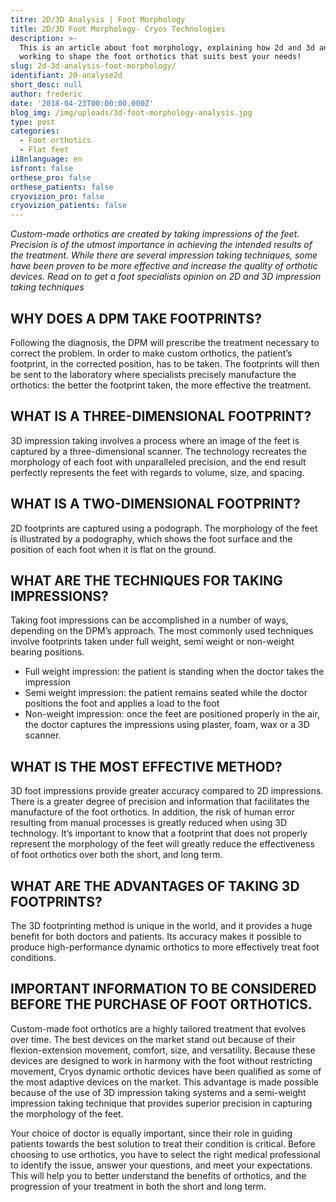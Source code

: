 ```yaml
---
titre: 2D/3D Analysis | Foot Morphology
title: 2D/3D Foot Morphology- Cryos Technologies
description: >-
  This is an article about foot morphology, explaining how 2d and 3d analysis is
  working to shape the foot orthotics that suits best your needs! 
slug: 2d-3d-analysis-foot-morphology/
identifiant: 20-analyse2d
short_desc: null
author: frederic
date: '2018-04-23T00:00:00.000Z'
blog_img: /img/uploads/3d-foot-morphology-analysis.jpg
type: post
categories:
  - Foot orthotics
  - Flat feet
i18nlanguage: en
isfront: false
orthese_pro: false
orthese_patients: false
cryovizion_pro: false
cryovizion_patients: false
---
```

*Custom-made orthotics are created by taking impressions of the feet. Precision is of the utmost importance in achieving the intended results of the treatment. While there are several impression taking techniques, some have been proven to be more effective and increase the quality of orthotic devices. Read on to get a foot specialists opinion on 2D and 3D impression taking techniques*

## **WHY DOES A DPM TAKE FOOTPRINTS?**

Following the diagnosis, the DPM will prescribe the treatment necessary to correct the problem. In order to make custom orthotics, the patient’s footprint, in the corrected position, has to be taken. The footprints will then be sent to the laboratory where specialists precisely manufacture the orthotics: the better the footprint taken, the more effective the treatment.  

## **WHAT IS A THREE-DIMENSIONAL FOOTPRINT**?  

3D impression taking involves a process where an image of the feet is captured by a three-dimensional scanner. The technology recreates the morphology of each foot with unparalleled precision, and the end result perfectly represents the feet with regards to volume, size, and spacing.  

## **WHAT IS A TWO-DIMENSIONAL FOOTPRINT**?  

2D footprints are captured using a podograph. The morphology of the feet is illustrated by a podography, which shows the foot surface and the position of each foot when it is flat on the ground.

## WHAT ARE THE TECHNIQUES FOR TAKING IMPRESSIONS?

Taking foot impressions can be accomplished in a number of ways, depending on the DPM’s approach. The most commonly used techniques involve footprints taken under full weight, semi weight or non-weight bearing positions.  
  
* Full weight impression: the patient is standing when the doctor takes the impression
* Semi weight impression: the patient remains seated while the doctor positions the foot and applies a load to the foot
* Non-weight impression: once the feet are positioned properly in the air, the doctor captures the impressions using plaster, foam, wax or a 3D scanner.  

## **WHAT IS THE MOST EFFECTIVE METHOD?**


3D foot impressions provide greater accuracy compared to 2D impressions. There is a greater degree of precision and information that facilitates the manufacture of the foot orthotics. In addition, the risk of human error resulting from manual processes is greatly reduced when using 3D technology. It’s important to know that a footprint that does not properly represent the morphology of the feet will greatly reduce the effectiveness of foot orthotics over both the short, and long term.

## **WHAT ARE THE ADVANTAGES OF TAKING 3D FOOTPRINTS?**

The 3D footprinting method is unique in the world, and it provides a huge benefit for both doctors and patients. Its accuracy makes it possible to produce high-performance dynamic orthotics to more effectively treat foot conditions.

## **IMPORTANT INFORMATION TO BE CONSIDERED BEFORE THE PURCHASE OF FOOT ORTHOTICS.**

Custom-made foot orthotics are a highly tailored treatment that evolves over time. The best devices on the market stand out because of their flexion-extension movement, comfort, size, and versatility. Because these devices are designed to work in harmony with the foot without restricting movement, Cryos dynamic orthotic devices have been qualified as some of the most adaptive devices on the market. This advantage is made possible because of the use of 3D impression taking systems and a semi-weight impression taking technique that provides superior precision in capturing the morphology of the feet.
 
Your choice of doctor is equally important, since their role in guiding patients towards the best solution to treat their condition is critical. Before choosing to use orthotics, you have to select the right medical professional to identify the issue, answer your questions, and meet your expectations. This will help you to better understand the benefits of orthotics, and the progression of your treatment in both the short and long term.


